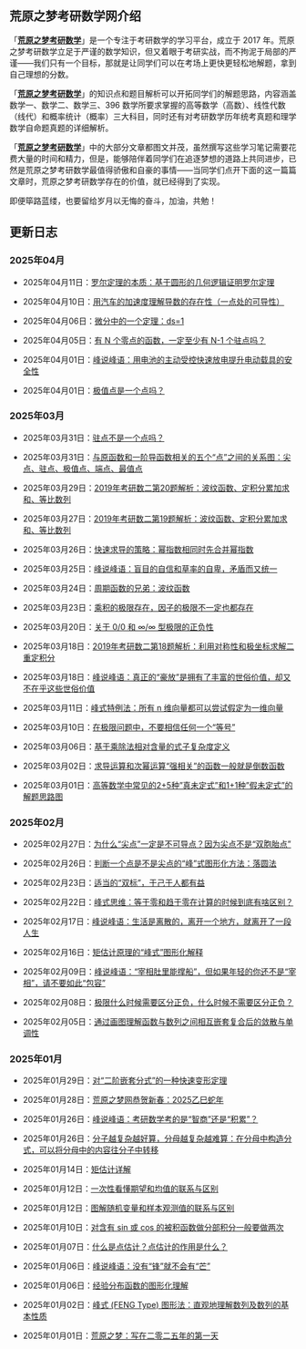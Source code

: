 ## 荒原之梦考研数学网介绍

「**[荒原之梦考研数学](https://zhaokaifeng.com/)**」是一个专注于考研数学的学习平台，成立于 2017 年。荒原之梦考研数学立足于严谨的数学知识，但又着眼于考研实战，而不拘泥于局部的严谨——我们只有一个目标，那就是让同学们可以在考场上更快更轻松地解题，拿到自己理想的分数。

「**[荒原之梦考研数学](https://zhaokaifeng.com/)**」的知识点和题目解析可以开拓同学们的解题思路，内容涵盖数学一、数学二、数学三、396 数学所要求掌握的高等数学（高数）、线性代数（线代）和概率统计（概率）三大科目，同时还有对考研数学历年统考真题和理学数学自命题真题的详细解析。

「**[荒原之梦考研数学](https://zhaokaifeng.com/)**」中的大部分文章都图文并茂，虽然撰写这些学习笔记需要花费大量的时间和精力，但是，能够陪伴着同学们在追逐梦想的道路上共同进步，已然是荒原之梦考研数学最值得骄傲和自豪的事情——当同学们点开下面的这一篇篇文章时，荒原之梦考研数学存在的价值，就已经得到了实现。

即便筚路蓝缕，也要留给岁月以无悔的奋斗，加油，共勉！

## 更新日志

### 2025年04月

- 2025年04月11日：[罗尔定理的本质：基于圆形的几何逻辑证明罗尔定理](https://zhaokaifeng.com/22884/)

- 2025年04月10日：[用汽车的加速度理解导数的存在性（一点处的可导性）](https://zhaokaifeng.com/22882/)

- 2025年04月06日：[微分中的一个定理：ds=1](https://zhaokaifeng.com/22875/)

- 2025年04月05日：[有 N 个零点的函数，一定至少有 N-1 个驻点吗？](https://zhaokaifeng.com/22871/)

- 2025年04月01日：[峰说峰语：用电池的主动受控快速放电提升电动载具的安全性](https://zhaokaifeng.com/22864/)

- 2025年04月01日：[极值点是一个点吗？](https://zhaokaifeng.com/22858/)

### 2025年03月

- 2025年03月31日：[驻点不是一个点吗？](https://zhaokaifeng.com/22853/)

- 2025年03月31日：[与原函数和一阶导函数相关的五个“点”之间的关系图：尖点、驻点、极值点、端点、最值点](https://zhaokaifeng.com/22848/)

- 2025年03月29日：[2019年考研数二第20题解析：波纹函数、定积分累加求和、等比数列](https://zhaokaifeng.com/22836/)

- 2025年03月27日：[2019年考研数二第19题解析：波纹函数、定积分累加求和、等比数列](https://zhaokaifeng.com/22833/)

- 2025年03月26日：[快速求导的策略：幂指数相同时先合并幂指数](https://zhaokaifeng.com/22823/)

- 2025年03月25日：[峰说峰语：盲目的自信和草率的自卑，矛盾而又统一](https://zhaokaifeng.com/22821/)

- 2025年03月24日：[周期函数的兄弟：波纹函数](https://zhaokaifeng.com/22812/)

- 2025年03月23日：[乘积的极限存在，因子的极限不一定也都存在](https://zhaokaifeng.com/22804/)

- 2025年03月20日：[关于 0/0 和 ∞/∞ 型极限的正负性](https://zhaokaifeng.com/22795/)

- 2025年03月18日：[2019年考研数二第18题解析：利用对称性和极坐标求解二重定积分](https://zhaokaifeng.com/22786/)

- 2025年03月18日：[峰说峰语：真正的“豪放”是拥有了丰富的世俗价值，却又不在乎这些世俗价值](https://zhaokaifeng.com/22784/)

- 2025年03月11日：[峰式特例法：所有 n 维向量都可以尝试假定为一维向量](https://zhaokaifeng.com/22779/)

- 2025年03月10日：[在极限问题中，不要相信任何一个“等号”](https://zhaokaifeng.com/22777/)

- 2025年03月06日：[基于乘除法相对含量的式子复杂度定义](https://zhaokaifeng.com/22737/)

- 2025年03月02日：[求导运算和次幂运算“强相关”的函数一般就是倒数函数](https://zhaokaifeng.com/22732/)

- 2025年03月01日：[高等数学中常见的2+5种”真未定式”和1+1种”假未定式”的解题思路图](https://zhaokaifeng.com/22721/)

### 2025年02月

- 2025年02月27日：[为什么“尖点”一定是不可导点？因为尖点不是“双胞胎点”](https://zhaokaifeng.com/22707/)

- 2025年02月26日：[判断一个点是不是尖点的“峰”式图形化方法：落圆法](https://zhaokaifeng.com/22695/)

- 2025年02月23日：[适当的“双标”，于己于人都有益](https://zhaokaifeng.com/22688/)

- 2025年02月22日：[峰式思维：等于零和趋于零在计算的时候到底有啥区别？ ](https://zhaokaifeng.com/22675/)

- 2025年02月17日：[峰说峰语：生活是离散的，离开一个地方，就离开了一段人生](https://zhaokaifeng.com/22671/)

- 2025年02月16日：[矩估计原理的“峰式”图形化解释](https://zhaokaifeng.com/22668/)
 
- 2025年02月09日：[峰说峰语：“宰相肚里能撑船”，但如果年轻的你还不是“宰相”，请不要如此“包容”](https://zhaokaifeng.com/22664/)

- 2025年02月08日：[极限什么时候需要区分正负，什么时候不需要区分正负？ ](https://zhaokaifeng.com/22648/)

- 2025年02月05日：[通过画图理解函数与数列之间相互嵌套复合后的敛散与单调性](https://zhaokaifeng.com/22635/)

### 2025年01月

- 2025年01月29日：[对“二阶嵌套分式”的一种快速变形定理](https://zhaokaifeng.com/22633/)

- 2025年01月28日：[荒原之梦网恭贺新春：2025乙巳蛇年](https://zhaokaifeng.com/22630/)

- 2025年01月26日：[峰说峰语：考研数学考的是“智商”还是“积累”？ ](https://zhaokaifeng.com/22622/)

- 2025年01月26日：[分子越复杂越好算，分母越复杂越难算：在分母中构造分式，可以将分母中的内容往分子中转移](https://zhaokaifeng.com/21118/)

- 2025年01月14日：[矩估计详解](https://zhaokaifeng.com/22614/)

- 2025年01月12日：[一次性看懂期望和均值的联系与区别](https://zhaokaifeng.com/22607/)

- 2025年01月12日：[图解随机变量和样本观测值的联系与区别](https://zhaokaifeng.com/22601/)

- 2025年01月10日：[对含有 sin 或 cos 的被积函数做分部积分一般要做两次](https://zhaokaifeng.com/22580/)

- 2025年01月07日：[什么是点估计？点估计的作用是什么？](https://zhaokaifeng.com/22278/)

- 2025年01月06日：[峰说峰语：没有“锋”就不会有“芒”](https://zhaokaifeng.com/22565/)

- 2025年01月06日：[经验分布函数的图形化理解](https://zhaokaifeng.com/22555/)

- 2025年01月02日：[峰式 (FENG Type) 图形法：直观地理解数列及数列的基本性质](https://zhaokaifeng.com/22550/)

- 2025年01月01日：[荒原之梦：写在二零二五年的第一天](https://zhaokaifeng.com/22548/)